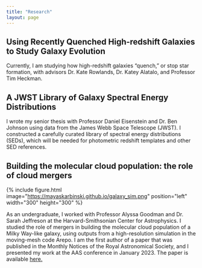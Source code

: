 ```yaml
---
title: "Research"
layout: page
---
```

## Using Recently Quenched High-redshift Galaxies to Study Galaxy Evolution
Currently, I am studying how high-redshift galaxies “quench,” or stop star formation, with advisors Dr. Kate Rowlands, Dr. Katey Alatalo, and Professor Tim Heckman.

## A JWST Library of Galaxy Spectral Energy Distributions
I wrote my senior thesis with Professor Daniel Eisenstein and Dr. Ben Johnson using data from the James Webb Space Telescope (JWST). I constructed a carefully curated library of spectral energy distributions (SEDs), which will be needed for photometric redshift templates and other SED references.

## Building the molecular cloud population: the role of cloud mergers

{% include figure.html image="https://mayaskarbinski.github.io/galaxy_sim.png" position="left" width="300" height="300" %}

As an undergraduate, I worked with Professor Alyssa Goodman and Dr. Sarah Jeffreson at the Harvard-Smithsonian Center for Astrophysics. I studied the role of mergers in building the molecular cloud population of a Milky Way-like galaxy, using outputs from a high-resolution simulation in the moving-mesh code Arepo. <!-- The influence of mergers has mostly been studied in the context of triggered star formation. However, the “slow” mergers seen in our simulation are too slow to cause such shockwaves, and therefore have not been studied as extensively. I found that the major effect of these mergers is to aggregate molecular mass into higher-mass clouds with higher densities, higher internal velocity dispersions, and higher instantaneous star formation efficiencies than their unmerged, lower-mass precursors. + text + --> I am the first author of a paper that was published in the Monthly Notices of the Royal Astronomical Society, and I presented my work at the AAS conference in January 2023. The paper is available [here.](https://ui.adsabs.harvard.edu/abs/2023MNRAS.519.1887S/abstract)
